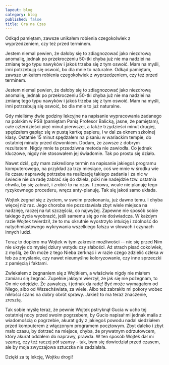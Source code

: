 ```yaml
---
layout: blog
category: blog
published: false
title: Gra na Czas
---
```


Odkąd pamiętam, zawsze unikałem robienia czegokolwiek z wyprzedzeniem, czy też przed terminem.

Jestem niemal pewien, że dałoby się to zdiagnozować jako niezdrową anomalię, jednak po przekroczeniu 50-tki chyba już nie ma nadziei na zmianę tego typu nawyków i jakoś trzeba się z tym oswoić. Mam na myśli, inni potrzebują się oswoić, bo dla mnie to naturalne.
Odkąd pamiętam, zawsze unikałem robienia czegokolwiek z wyprzedzeniem, czy też przed terminem.

Jestem niemal pewien, że dałoby się to zdiagnozować jako niezdrową anomalię, jednak po przekroczeniu 50-tki chyba już nie ma nadziei na zmianę tego typu nawyków i jakoś trzeba się z tym oswoić. Mam na myśli, inni potrzebują się oswoić, bo dla mnie to już naturalne.

Gdy mieliśmy dwie godziny lekcyjne na napisanie wypracowania zadanego na polskim w PSB (pamiętam Panią Profesor Balicką, jasne, że pamiętam), całe czterdzieści pięć minut pierwszej, a także trzydzieści minut drugiej, spędzałem gapiąc się w pustą kartkę papieru, i w dal za oknem szkolnej klasy. Ostatnie 15 minut spędzałem na pisaniu w wariackim tempie, do ostatniej minuty przed dzwonkiem. Dodam, że zawsze z dobrym rezultatem. Nigdy mnie ta przedziwna metoda nie zawiodła. Co jednak kluczowe, nigdy nie stosowałem jej świadomie. Tak po prostu się działo.

Nawet dziś, gdy mam zakreślony termin na napisanie jakiegoś programu komputerowego, na przykład za trzy miesiące, coś we mnie w środku wie ile czasu naprawdę potrzeba na realizację takiego zadania i za nic w świecie nie da radę zabrać się do dzieła, póki nie nadejdzie tzw. ostatnia chwila, by się zabrać, i zrobić to na czas. I znowu, wcale nie planuję tego ryzykownego procederu, wręcz anty-planuję. Tak się jakoś samo układa.

Wojtek żegnał się z życiem, w swoim przekonaniu, już dawno temu. I chyba więcej niż raz. Jego choroba nie pozostawiała zbyt wiele miejsca na nadzieję, raczej na łut szczęścia, co najwyżej. Zapewne nie sposób sobie takiego życia wyobrazić, jeśli samemu się go nie doświadcza. W każdym razie Wojtek twierdził, że to mu okrutnie wyostrzyło intuicję i zdolność do natychmiastowego wykrywania wszelkiego fałszu w słowach i czynach innych ludzi.

Teraz to dopiero ma Wojtek w tym zakresie możliwości -- nic się przed Nim nie ukryje do mysiej dziury wstydu czy słabości. Aż strach pisać cokolwiek, z myślą, że On może z tego Nieba zerknąć i w razie czego zdzielić człeka w łeb za zmyślanie, czy nawet nieumyślne koloryzowanie, czy inne sprzeczki z pamięcią i faktami.

Zwlekałem z żegnaniem się z Wojtkiem, a właściwie nigdy nie miałem zamiaru się żegnać. Zupełnie jakbym wierzył, że jak się nie pożegnam, to On nie odejdzie. Że zawalczy, i jednak da radę! Być może wymagałem od Niego, albo od Wszechświata, za wiele. Albo też zabrakło mi pokory wobec nikłości szans na dobry obrót sprawy. Jakież to ma teraz znaczenie, zresztą.

Tak sobie myślę teraz, że pewnie Wojtek pstryknął Gucia w ucho tej ostatniej nocy przed swoim pogrzebem, by Gucio napisał mi jednak maila z wiadomością o pogrzebie, akurat gdy z jakiegoś powodu nadal siedziałem przed komputerem z włączonym programem pocztowym. Zbyt daleko i zbyt mało czasu, by dotrzeć na miejsce, chyba, że prywatnym odrzutowcem, który akurat oddałem do naprawy, prawda. W ten sposób Wojtek dał mi szansę, czy też raczej pół szansy - tak, bym się dowiedział przed czasem, ale by moja zwyczajowa sztuczka nie zadziałała.

Dzięki za tę lekcję, Wojtku drogi!
